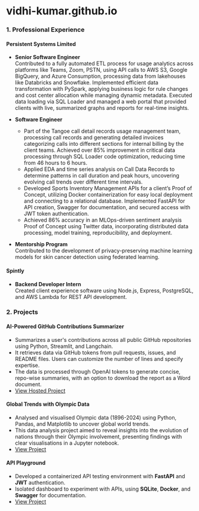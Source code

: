 # vidhi-kumar.github.io
### 1. Professional Experience

#### Persistent Systems Limited
- **Senior Software Engineer**  
  Contributed to a fully automated ETL process for usage analytics across platforms like Teams, Zoom, PSTN, using API calls to AWS S3, Google BigQuery, and Azure Consumption, processing data from lakehouses like Databricks and Snowflake. 
  Implemented efficient data transformation with PySpark, applying business logic for rule changes and cost center allocation while managing dynamic metadata.
  Executed data loading via SQL Loader and managed a web portal that provided clients with live, summarized graphs and reports for real-time insights.

- **Software Engineer**  
  - Part of the Tangoe call detail records usage management team, processing call records and generating detailed invoices categorizing calls into different sections for internal billing by the client teams. Achieved over 85% improvement in critical data processing through SQL Loader code optimization, reducing time from 46 hours to 6 hours.  
  - Applied EDA and time series analysis on Call Data Records to determine patterns in call duration and peak hours, uncovering evolving call trends over different time intervals.
  - Developed Sports Inventory Management APIs for a client’s Proof of Concept, utilizing Docker containerization for easy local deployment and connecting to a relational database. Implemented FastAPI for API creation, Swagger for documentation, and secured access with JWT token authentication.
  - Achieved 86% accuracy in an MLOps-driven sentiment analysis Proof of Concept using Twitter data, incorporating distributed data processing, model training, reproducibility, and deployment.

- **Mentorship Program**  
  Contributed to the development of privacy-preserving machine learning models for skin cancer detection using federated learning.

#### Spintly
- **Backend Developer Intern**  
  Created client experience software using Node.js, Express, PostgreSQL, and AWS Lambda for REST API development.

### 2. Projects

#### AI-Powered GitHub Contributions Summarizer
- Summarizes a user's contributions across all public GitHub repositories using Python, Streamlit, and Langchain. 
- It retrieves data via GitHub tokens from pull requests, issues, and README files. Users can customize the number of lines and specify expertise. 
- The data is processed through OpenAI tokens to generate concise, repo-wise summaries, with an option to download the report as a Word document.
- [View Hosted Project](https://gitcontributions.streamlit.app/)

#### Global Trends with Olympic Data
- Analysed and visualised Olympic data (1896-2024) using Python, Pandas, and Matplotlib to uncover global world trends. 
- This data analysis project aimed to reveal insights into the evolution of nations through their Olympic involvement, presenting findings with clear visualisations in a Jupyter notebook.
- [View Project](https://github.com/vidhi-kumar/olympic-insights/blob/main/olympics-analysis.ipynb)

#### API Playground
- Developed a containerized API testing environment with **FastAPI** and **JWT** authentication.
- Isolated dashboard to experiment with APIs, using **SQLite**, **Docker**, and **Swagger** for documentation.
- [View Project](https://github.com/vidhi-kumar/playgroundAPI)
